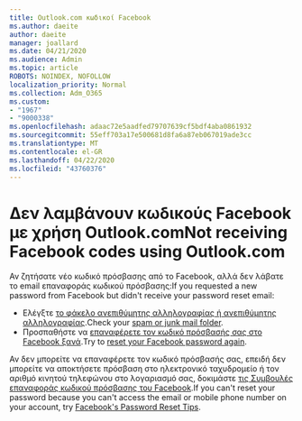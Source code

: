 ```yaml
---
title: Outlook.com κωδικοί Facebook
ms.author: daeite
author: daeite
manager: joallard
ms.date: 04/21/2020
ms.audience: Admin
ms.topic: article
ROBOTS: NOINDEX, NOFOLLOW
localization_priority: Normal
ms.collection: Adm_O365
ms.custom:
- "1967"
- "9000338"
ms.openlocfilehash: adaac72e5aadfed79707639cf5bdf4aba0861932
ms.sourcegitcommit: 55eff703a17e500681d8fa6a87eb067019ade3cc
ms.translationtype: MT
ms.contentlocale: el-GR
ms.lasthandoff: 04/22/2020
ms.locfileid: "43760376"
---
```

# <a name="not-receiving-facebook-codes-using-outlookcom"></a><span data-ttu-id="80a23-102">Δεν λαμβάνουν κωδικούς Facebook με χρήση Outlook.com</span><span class="sxs-lookup"><span data-stu-id="80a23-102">Not receiving Facebook codes using Outlook.com</span></span>

<span data-ttu-id="80a23-103">Αν ζητήσατε νέο κωδικό πρόσβασης από το Facebook, αλλά δεν λάβατε το email επαναφοράς κωδικού πρόσβασης:</span><span class="sxs-lookup"><span data-stu-id="80a23-103">If you requested a new password from Facebook but didn't receive your password reset email:</span></span>

- <span data-ttu-id="80a23-104">Ελέγξτε [το φάκελο ανεπιθύμητης αλληλογραφίας ή ανεπιθύμητης αλληλογραφίας](https://outlook.live.com/mail/junkemail).</span><span class="sxs-lookup"><span data-stu-id="80a23-104">Check your [spam or junk mail folder](https://outlook.live.com/mail/junkemail).</span></span>
- <span data-ttu-id="80a23-105">Προσπαθήστε να [επαναφέρετε τον κωδικό πρόσβασής σας στο Facebook ξανά](https://aka.ms/facebook-password-reset).</span><span class="sxs-lookup"><span data-stu-id="80a23-105">Try to [reset your Facebook password again](https://aka.ms/facebook-password-reset).</span></span>

<span data-ttu-id="80a23-106">Αν δεν μπορείτε να επαναφέρετε τον κωδικό πρόσβασής σας, επειδή δεν μπορείτε να αποκτήσετε πρόσβαση στο ηλεκτρονικό ταχυδρομείο ή τον αριθμό κινητού τηλεφώνου στο λογαριασμό σας, δοκιμάστε [τις Συμβουλές επαναφοράς κωδικού πρόσβασης του Facebook](https://aka.ms/facebook-password-help).</span><span class="sxs-lookup"><span data-stu-id="80a23-106">If you can't reset your password because you can't access the email or mobile phone number on your account, try [Facebook's Password Reset Tips](https://aka.ms/facebook-password-help).</span></span>
